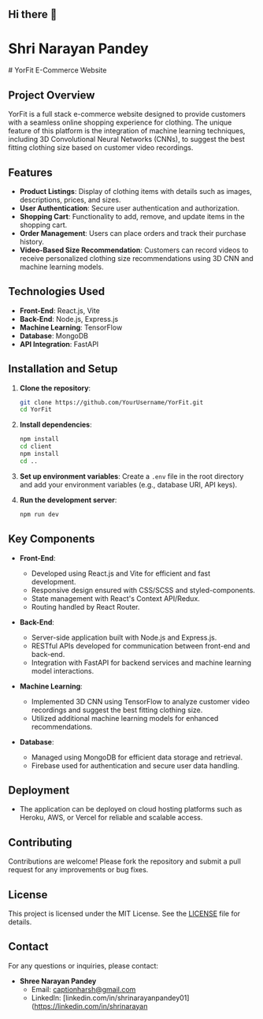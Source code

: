 ## Hi there 👋
<H1>
Shri Narayan Pandey
  
</H1>
# YorFit E-Commerce Website

## Project Overview
YorFit is a full stack e-commerce website designed to provide customers with a seamless online shopping experience for clothing. The unique feature of this platform is the integration of machine learning techniques, including 3D Convolutional Neural Networks (CNNs), to suggest the best fitting clothing size based on customer video recordings.

## Features
- **Product Listings**: Display of clothing items with details such as images, descriptions, prices, and sizes.
- **User Authentication**: Secure user authentication and authorization.
- **Shopping Cart**: Functionality to add, remove, and update items in the shopping cart.
- **Order Management**: Users can place orders and track their purchase history.
- **Video-Based Size Recommendation**: Customers can record videos to receive personalized clothing size recommendations using 3D CNN and machine learning models.

## Technologies Used
- **Front-End**: React.js, Vite
- **Back-End**: Node.js, Express.js
- **Machine Learning**: TensorFlow
- **Database**: MongoDB
- **API Integration**: FastAPI

## Installation and Setup
1. **Clone the repository**:
    ```bash
    git clone https://github.com/YourUsername/YorFit.git
    cd YorFit
    ```

2. **Install dependencies**:
    ```bash
    npm install
    cd client
    npm install
    cd ..
    ```

3. **Set up environment variables**:
    Create a `.env` file in the root directory and add your environment variables (e.g., database URI, API keys).

4. **Run the development server**:
    ```bash
    npm run dev
    ```

## Key Components
- **Front-End**:
  - Developed using React.js and Vite for efficient and fast development.
  - Responsive design ensured with CSS/SCSS and styled-components.
  - State management with React's Context API/Redux.
  - Routing handled by React Router.

- **Back-End**:
  - Server-side application built with Node.js and Express.js.
  - RESTful APIs developed for communication between front-end and back-end.
  - Integration with FastAPI for backend services and machine learning model interactions.

- **Machine Learning**:
  - Implemented 3D CNN using TensorFlow to analyze customer video recordings and suggest the best fitting clothing size.
  - Utilized additional machine learning models for enhanced recommendations.

- **Database**:
  - Managed using MongoDB for efficient data storage and retrieval.
  - Firebase used for authentication and secure user data handling.

## Deployment
- The application can be deployed on cloud hosting platforms such as Heroku, AWS, or Vercel for reliable and scalable access.

## Contributing
Contributions are welcome! Please fork the repository and submit a pull request for any improvements or bug fixes.

## License
This project is licensed under the MIT License. See the [LICENSE](LICENSE) file for details.

## Contact
For any questions or inquiries, please contact:
- **Shree Narayan Pandey**
  - Email: captionharsh@gmail.com
  - LinkedIn: [linkedin.com/in/shrinarayanpandey01](https://linkedin.com/in/shrinarayan

<!--
**ShriNarayanPandey01/ShriNarayanPandey01** is a ✨ _special_ ✨ repository because its `README.md` (this file) appears on your GitHub profile.

Here are some ideas to get you started:

- 🔭 I’m currently working on ...
- 🌱 I’m currently learning ...
- 👯 I’m looking to collaborate on ...
- 🤔 I’m looking for help with ...
- 💬 Ask me about ...
- 📫 How to reach me: ...
- 😄 Pronouns: ...
- ⚡ Fun fact: ...
-->
